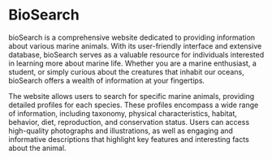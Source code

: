 # BioSearch
bioSearch is a comprehensive website dedicated to providing information about various marine animals. With its user-friendly interface and extensive database, bioSearch serves as a valuable resource for individuals interested in learning more about marine life. Whether you are a marine enthusiast, a student, or simply curious about the creatures that inhabit our oceans, bioSearch offers a wealth of information at your fingertips.

The website allows users to search for specific marine animals, providing detailed profiles for each species. These profiles encompass a wide range of information, including taxonomy, physical characteristics, habitat, behavior, diet, reproduction, and conservation status. Users can access high-quality photographs and illustrations, as well as engaging and informative descriptions that highlight key features and interesting facts about the animal.
